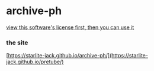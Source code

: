# archive-ph

[view this software's license first, then you can use it](https://raw.githubusercontent.com/starlite-jack/pretube/main/LICENSE)

### the site
[https://starlite-jack.github.io/archive-ph/](https://starlite-jack.github.io/pretube/)


